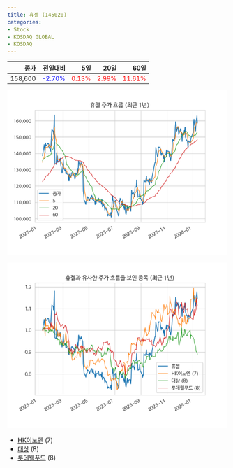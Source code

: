 ```yaml
---
title: 휴젤 (145020)
categories:
- Stock
- KOSDAQ GLOBAL
- KOSDAQ
---
```


|종가|전일대비|5일|20일|60일|
|---:|-------:|--:|---:|---:|
|158,600|<span style="color: blue">-2.70%</span>|<span style="color: red">0.13%</span>|<span style="color: red">2.99%</span>|<span style="color: red">11.61%</span>|


<!-- more -->

![145020](/assets/images/stock/145020.png)

![145020](/assets/images/stock/145020_sim.png)

- [HK이노엔](/195940/) (7)
- [대상](/001680/) (8)
- [롯데웰푸드](//280360/) (8)